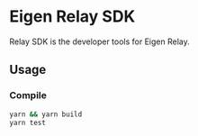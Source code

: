 # Eigen Relay SDK

Relay SDK is the developer tools for Eigen Relay.

## Usage

### Compile

```sh
yarn && yarn build
yarn test
```
